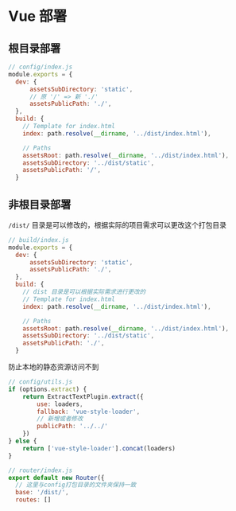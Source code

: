 <!--
 * @Author: your name
 * @Date: 2020-06-29 14:45:37
 * @LastEditTime: 2020-06-29 14:46:47
 * @LastEditors: Please set LastEditors
 * @Description: In User Settings Edit
 * @FilePath: /TeamBook/docs/Vue/Vue部署.md
-->

# Vue 部署

## 根目录部署

```javascript
// config/index.js
module.exports = {
  dev: {
      assetsSubDirectory: 'static',
      // 原 '/' => 新 './'
      assetsPublicPath: './',
  },
  build: {
    // Template for index.html
    index: path.resolve(__dirname, '../dist/index.html'),

    // Paths
    assetsRoot: path.resolve(__dirname, '../dist/index.html'),
    assetsSubDirectory: '../dist/static',
    assetsPublicPath: '/',
  }
```

## 非根目录部署

`/dist/` 目录是可以修改的，根据实际的项目需求可以更改这个打包目录

```javascript
// build/index.js
module.exports = {
  dev: {
      assetsSubDirectory: 'static',
      assetsPublicPath: './',
  },
  build: {
    // dist 目录是可以根据实际需求进行更改的
    // Template for index.html
    index: path.resolve(__dirname, '../dist/index.html'),

    // Paths
    assetsRoot: path.resolve(__dirname, '../dist/index.html'),
    assetsSubDirectory: '../dist/static',
    assetsPublicPath: './',
  }
```



防止本地的静态资源访问不到

```javascript
// config/utils.js
if (options.extract) {
    return ExtractTextPlugin.extract({
        use: loaders,
        fallback: 'vue-style-loader',
        // 新增或者修改
        publicPath: '../../'
    })
} else {
	return ['vue-style-loader'].concat(loaders)
}
```



```javascript
// router/index.js
export default new Router({
  // 这里与config打包目录的文件夹保持一致
  base: '/dist/',
  routes: []
```